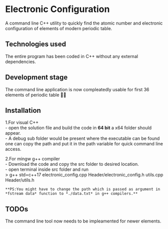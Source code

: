 ﻿# Electronic Configuration

A command line C++ utility to quickly find the atomic number and electronic configuration of elements of modern periodic table.

## Technologies used

The entire program has been coded in C++ without any external dependencies.

## Development stage

The command line application is now compleatedly usable for first 36 elements of periodic table 🎉✨

## Installation 

1.For visual C++  
	- open the solution file and build the code in **64 bit** a x64 folder should appear.  
	- A debug sub folder would be present where the executable can be found one can copy the path and put it in the path variable for quick command line access.  

2.For mingw g++ compiler  
	- Download the code and copy the src folder to desired location.  
	- open terminal inside src folder and run    
		> g++ std=c++17 electronic_config.cpp Header/electronic_config.h utils.cpp Header/utils.h  


	**PS:You might have to change the path which is passed as argument in *fstream data* function to *./data.txt* in g++ compilers.**  

## TODOs

The command line tool now needs to be impleamented for newer elements.
